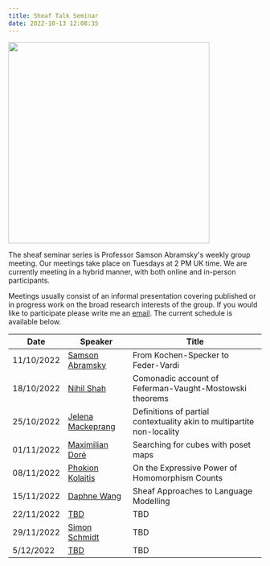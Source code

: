 ```yaml
---
title: Sheaf Talk Seminar
date: 2022-10-13 12:08:35
---
```


<img src="/images/escher.jpeg" width="400">


The sheaf seminar series is Professor Samson Abramsky's weekly group meeting. Our meetings take place on Tuesdays at 2 PM UK time. We are currently meeting in a hybrid manner, with both online and in-person participants. 

Meetings usually consist of an informal presentation covering published or in progress work on the broad research interests of the group. If you would like to participate please write me an [email](mailto:amin.karamlou@cs.ox.ac.uk). The current schedule is available below.

| Date      | Speaker | Title |
| ----------- | ----------- | -----------
| 11/10/2022   | [Samson Abramsky](https://www.cs.ox.ac.uk/people/samson.abramsky/)   | From Kochen-Specker to Feder-Vardi
| 18/10/2022   | [Nihil Shah](https://www.cs.ox.ac.uk/people/nihil.shah/)        | Comonadic account of Feferman-Vaught-Mostowski theorems
| 25/10/2022   | [Jelena Mackeprang](https://www.cwi.nl/people/jelena-mackeprang) | Definitions of partial contextuality akin to multipartite non-locality
| 01/11/2022   | [Maximilian Doré](https://www.cs.ox.ac.uk/people/maximilian.dore/) | Searching for cubes with poset maps
| 08/11/2022   | [Phokion Kolaitis](https://users.soe.ucsc.edu/~kolaitis/) | On the Expressive Power of Homomorphism Counts
| 15/11/2022   | [Daphne Wang](https://iris.ucl.ac.uk/iris/browse/profile?upi=DPWAN95) | Sheaf Approaches to Language Modelling
| 22/11/2022   | [TBD]() | TBD
| 29/11/2022   | [Simon Schmidt](https://www.math.ku.dk/english/staff/?pure=en%2Fpersons%2Fsimon-schmidt(361f395e-1658-4bc2-a133-9b05ff74833d).html) | TBD
| 5/12/2022   | [TBD]() | TBD



<!-- 
Welcome to [Hexo](https://hexo.io/)! This is your very first post. Check [documentation](https://hexo.io/docs/) for more info. If you get any problems when using Hexo, you can find the answer in [troubleshooting](https://hexo.io/docs/troubleshooting.html) or you can ask me on [GitHub](https://github.com/hexojs/hexo/issues). -->